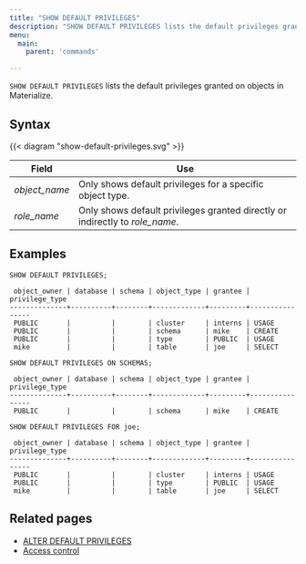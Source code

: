 ```yaml
---
title: "SHOW DEFAULT PRIVILEGES"
description: "SHOW DEFAULT PRIVILEGES lists the default privileges granted on objects in Materialize."
menu:
  main:
    parent: 'commands'

---
```


`SHOW DEFAULT PRIVILEGES` lists the default privileges granted on objects in Materialize.

## Syntax

{{< diagram "show-default-privileges.svg" >}}

Field                                               | Use
----------------------------------------------------|--------------------------------------------------
_object_name_                                       | Only shows default privileges for a specific object type.
_role_name_                                         | Only shows default privileges granted directly or indirectly to _role_name_.

[//]: # "TODO(morsapaes) Improve examples."

## Examples

```mzsql
SHOW DEFAULT PRIVILEGES;
```

```nofmt
 object_owner | database | schema | object_type | grantee | privilege_type
--------------+----------+--------+-------------+---------+----------------
 PUBLIC       |          |        | cluster     | interns | USAGE
 PUBLIC       |          |        | schema      | mike    | CREATE
 PUBLIC       |          |        | type        | PUBLIC  | USAGE
 mike         |          |        | table       | joe     | SELECT
```

```mzsql
SHOW DEFAULT PRIVILEGES ON SCHEMAS;
```

```nofmt
 object_owner | database | schema | object_type | grantee | privilege_type
--------------+----------+--------+-------------+---------+----------------
 PUBLIC       |          |        | schema      | mike    | CREATE
```

```mzsql
SHOW DEFAULT PRIVILEGES FOR joe;
```

```nofmt
 object_owner | database | schema | object_type | grantee | privilege_type
--------------+----------+--------+-------------+---------+----------------
 PUBLIC       |          |        | cluster     | interns | USAGE
 PUBLIC       |          |        | type        | PUBLIC  | USAGE
 mike         |          |        | table       | joe     | SELECT
```

## Related pages

- [ALTER DEFAULT PRIVILEGES](../alter-default-privileges)
- [Access control](/manage/access-control/#role-based-access-control-rbac)
